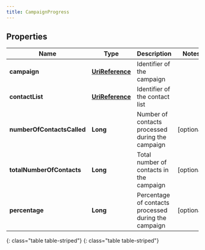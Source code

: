 ```yaml
---
title: CampaignProgress
---
```


## Properties

| Name | Type | Description | Notes |
| ------------ | ------------- | ------------- | ------------- |
| **campaign** | [**UriReference**](UriReference.html) | Identifier of the campaign |  |
| **contactList** | [**UriReference**](UriReference.html) | Identifier of the contact list |  |
| **numberOfContactsCalled** | **Long** | Number of contacts processed during the campaign |  [optional] |
| **totalNumberOfContacts** | **Long** | Total number of contacts in the campaign |  [optional] |
| **percentage** | **Long** | Percentage of contacts processed during the campaign |  [optional] |
{: class="table table-striped"}
{: class="table table-striped"}


